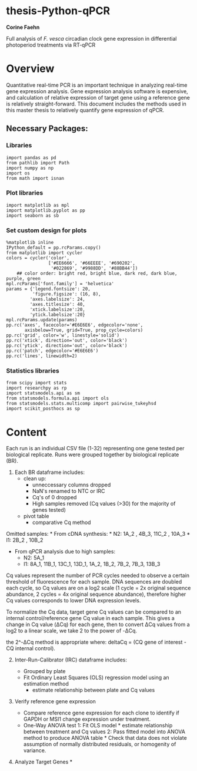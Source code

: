 # thesis-Python-qPCR
**Corine Faehn**

Full analysis of *F. vesca* circadian clock gene expression in differential photoperiod treatments via RT-qPCR

# Overview
Quantitative real-time PCR is an important technique in analyzing real-time gene expression analysis. Gene expression analysis software is expensive, and calculation of relative expression of target gene using a reference gene is relatively straight-forward. This document includes the methods used in this master thesis to relatively quantify gene expression of qPCR. 


## Necessary Packages:

### Libraries
```
import pandas as pd
from pathlib import Path
import numpy as np
import os
from math import isnan
```
### Plot libraries
```
import matplotlib as mpl
import matplotlib.pyplot as pp
import seaborn as sb
```
### Set custom design for plots
```
%matplotlib inline
IPython_default = pp.rcParams.copy()
from matplotlib import cycler
colors = cycler('color',
                ['#EE6666', '#66EEEE', '#690202',
                 '#022869', '#9988DD', '#88BB44'])
    ## color order: bright red, bright blue, dark red, dark blue, purple, green
mpl.rcParams['font.family'] = 'helvetica'
params = {'legend.fontsize': 20,
          'figure.figsize': (16, 8),
         'axes.labelsize': 24,
         'axes.titlesize': 40,
         'xtick.labelsize':20,
         'ytick.labelsize':20}
mpl.rcParams.update(params)
pp.rc('axes', facecolor='#E6E6E6', edgecolor='none',
       axisbelow=True, grid=True, prop_cycle=colors)
pp.rc('grid', color='w', linestyle='solid')
pp.rc('xtick', direction='out', color='black')
pp.rc('ytick', direction='out', color='black')
pp.rc('patch', edgecolor='#E6E6E6')
pp.rc('lines', linewidth=2)
```
### Statistics libraries
```
from scipy import stats
import researchpy as rp
import statsmodels.api as sm
from statsmodels.formula.api import ols
from statsmodels.stats.multicomp import pairwise_tukeyhsd
import scikit_posthocs as sp
```

# Content 
Each run is an individual CSV file (1-32) representing one gene tested per biological replicate. Runs were grouped together by biological replicate (BR). 

1. Each BR dataframe includes: 
    * clean up:
        * unneccessary columns dropped
        * NaN's renamed to NTC or IRC
        * Cq's of 0 dropped
        * High samples removed (Cq values (>30) for the majority of genes tested)
    * pivot table
        * comparative Cq method 

Omitted samples:
    * From cDNA synthesis: 
        * N2:  1A_2 , 4B_3, 11C_2 , 10A_3
        * I1:  2B_2 , 10B_2    
   *  From qPCR analysis due to high samples: 
        * N2: 5A_1
        * I1: 8A_1, 11B_1, 13C_1, 13D_1, 1A_2, 1B_2, 7B_2, 7B_3, 13B_3


Cq values represent the number of PCR cycles needed to observe a certain threshold of fluorescence for each sample. DNA sequences are doubled each cycle, so Cq values are on a log2 scale (1 cycle = 2x original sequence abundance, 2 cycles = 4x original sequence abundance), therefore higher Cq values corresponds to lower DNA expression levels. 

To normalize the Cq data, target gene Cq values can be compared to an internal control/reference gene Cq value in each sample. 
This gives a change in Cq value (ΔCq) for each gene, then to convert ΔCq values from a log2 to a linear scale, we take 2 to the power of -ΔCq.

the 2^-ΔCq method is appropriate where: 
    deltaCq =  (CQ gene of interest - CQ internal control).


2. Inter-Run-Calibrator (IRC) dataframe includes:
    * Grouped by plate
    * Fit Ordinary Least Squares (OLS) regression model using an estimation method
        * estimate relationship between plate and Cq values  

4. Verify reference gene expression
    * Compare reference gene expression for each clone to identify if GAPDH or MSI1 change expression under treatment. 
    * One-Way ANOVA test
        1: Fit OLS model
            * estimate relationship between treatment and Cq values
        2: Pass fitted model into ANOVA method to produce ANOVA table
            * Check that data does not violate assumption of normally distributed residuals, or homogenity of variance.
            
5. Analyze Target Genes
    * 

